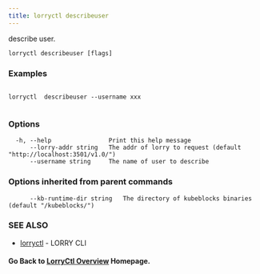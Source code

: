 ```yaml
---
title: lorryctl describeuser
---
```


describe user.

```
lorryctl describeuser [flags]
```

### Examples

```

lorryctl  describeuser --username xxx 
  
```

### Options

```
  -h, --help                Print this help message
      --lorry-addr string   The addr of lorry to request (default "http://localhost:3501/v1.0/")
      --username string     The name of user to describe
```

### Options inherited from parent commands

```
      --kb-runtime-dir string   The directory of kubeblocks binaries (default "/kubeblocks/")
```

### SEE ALSO

* [lorryctl](lorryctl.md)	 - LORRY CLI

#### Go Back to [LorryCtl Overview](cli.md) Homepage.

